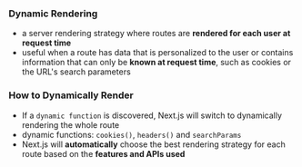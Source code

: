 ### Dynamic Rendering
- a server rendering strategy where routes are **rendered for each user at request time**
- useful when a route has data that is personalized to the user or contains information that can only be **known at request time**, such as cookies or the URL's search parameters

### How to Dynamically Render
- If a `dynamic function` is discovered, Next.js will switch to dynamically rendering the whole route
- dynamic functions: `cookies()`, `headers()` and `searchParams`
- Next.js will **automatically** choose the best rendering strategy for each route based on the **features and APIs used**